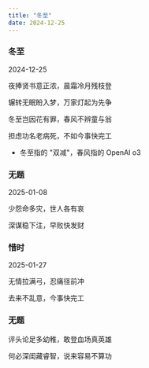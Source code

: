 ```yaml
---
title: "冬至"
date: 2024-12-25
---
```


### 冬至

2024-12-25

夜捧贤书意正浓，晨霜冷月残枝登

辗转无眠盼入梦，万家灯起为先争

冬至岂因花有罪，春风不辨童与翁

担虑功名老病死，不如今事快完工

* 冬至指的 "双减"，春风指的 OpenAI o3

### 无题

2025-01-08

少怨命多灾，世人各有哀

深谋稳下注，早败快发财

### 惜时

2025-01-27

无情拉满弓，忍痛径前冲

去来不乱意，今事快完工

### 无题

评头论足多幼稚，敢登血场真英雄

何必深闺藏睿智，说来容易不算功